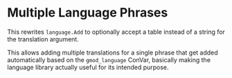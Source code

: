 # Multiple Language Phrases

This rewrites `language.Add` to optionally accept a table instead of a string for the translation argument.

This allows adding multiple translations for a single phrase that get added automatically based on the `gmod_language` ConVar, basically making the language library actually useful for its intended purpose.
